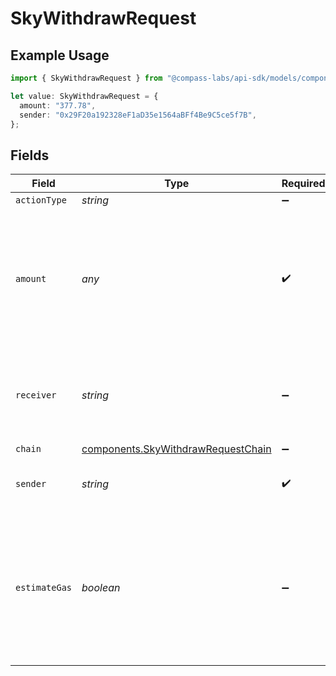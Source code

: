 # SkyWithdrawRequest

## Example Usage

```typescript
import { SkyWithdrawRequest } from "@compass-labs/api-sdk/models/components";

let value: SkyWithdrawRequest = {
  amount: "377.78",
  sender: "0x29F20a192328eF1aD35e1564aBFf4Be9C5ce5f7B",
};
```

## Fields

| Field                                                                                                                        | Type                                                                                                                         | Required                                                                                                                     | Description                                                                                                                  | Example                                                                                                                      |
| ---------------------------------------------------------------------------------------------------------------------------- | ---------------------------------------------------------------------------------------------------------------------------- | ---------------------------------------------------------------------------------------------------------------------------- | ---------------------------------------------------------------------------------------------------------------------------- | ---------------------------------------------------------------------------------------------------------------------------- |
| `actionType`                                                                                                                 | *string*                                                                                                                     | :heavy_minus_sign:                                                                                                           | N/A                                                                                                                          |                                                                                                                              |
| `amount`                                                                                                                     | *any*                                                                                                                        | :heavy_check_mark:                                                                                                           | The amount of USDS you would like to withdraw. If set to 'ALL', your total deposited USDS amount will be withdrawn.          |                                                                                                                              |
| `receiver`                                                                                                                   | *string*                                                                                                                     | :heavy_minus_sign:                                                                                                           | The address which will receive the withdrawn USDS. Defaults to the sender.                                                   |                                                                                                                              |
| `chain`                                                                                                                      | [components.SkyWithdrawRequestChain](../../models/components/skywithdrawrequestchain.md)                                     | :heavy_minus_sign:                                                                                                           | N/A                                                                                                                          |                                                                                                                              |
| `sender`                                                                                                                     | *string*                                                                                                                     | :heavy_check_mark:                                                                                                           | The address of the transaction sender.                                                                                       | 0x29F20a192328eF1aD35e1564aBFf4Be9C5ce5f7B                                                                                   |
| `estimateGas`                                                                                                                | *boolean*                                                                                                                    | :heavy_minus_sign:                                                                                                           | Determines whether to estimate gas costs for transactions, also verifying that the transaction can be successfully executed. |                                                                                                                              |